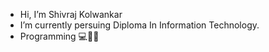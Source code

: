 -  Hi, I’m Shivraj Kolwankar
-  I’m currently persuing Diploma In Information Technology.
-  Programming 💻👨‍💻

<!---
shivraj0124/shivraj0124 is a ✨ special ✨ repository because its `README.md` (this file) appears on your GitHub profile.
You can click the Preview link to take a look at your changes.
--->
